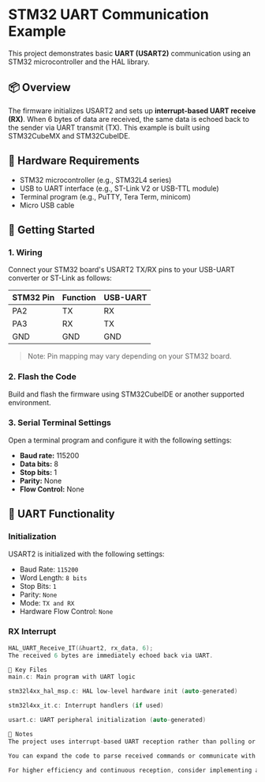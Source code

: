 # STM32 UART Communication Example

This project demonstrates basic **UART (USART2)** communication using an STM32 microcontroller and the HAL library.

## 📦 Overview

The firmware initializes USART2 and sets up **interrupt-based UART receive (RX)**. When 6 bytes of data are received, the same data is echoed back to the sender via UART transmit (TX). This example is built using STM32CubeMX and STM32CubeIDE.

## 🔧 Hardware Requirements

- STM32 microcontroller (e.g., STM32L4 series)
- USB to UART interface (e.g., ST-Link V2 or USB-TTL module)
- Terminal program (e.g., PuTTY, Tera Term, minicom)
- Micro USB cable

## 🚀 Getting Started

### 1. Wiring

Connect your STM32 board's USART2 TX/RX pins to your USB-UART converter or ST-Link as follows:

| STM32 Pin | Function | USB-UART |
|-----------|----------|----------|
| PA2       | TX       | RX       |
| PA3       | RX       | TX       |
| GND       | GND      | GND      |

> Note: Pin mapping may vary depending on your STM32 board.

### 2. Flash the Code

Build and flash the firmware using STM32CubeIDE or another supported environment.

### 3. Serial Terminal Settings

Open a terminal program and configure it with the following settings:

- **Baud rate:** 115200
- **Data bits:** 8
- **Stop bits:** 1
- **Parity:** None
- **Flow Control:** None

## 📡 UART Functionality

### Initialization

USART2 is initialized with the following settings:

- Baud Rate: `115200`
- Word Length: `8 bits`
- Stop Bits: `1`
- Parity: `None`
- Mode: `TX and RX`
- Hardware Flow Control: `None`

### RX Interrupt

```c
HAL_UART_Receive_IT(&huart2, rx_data, 6);
The received 6 bytes are immediately echoed back via UART.

📁 Key Files
main.c: Main program with UART logic

stm32l4xx_hal_msp.c: HAL low-level hardware init (auto-generated)

stm32l4xx_it.c: Interrupt handlers (if used)

usart.c: UART peripheral initialization (auto-generated)

🧠 Notes
The project uses interrupt-based UART reception rather than polling or DMA.

You can expand the code to parse received commands or communicate with other devices.

For higher efficiency and continuous reception, consider implementing a circular buffer with DMA.
